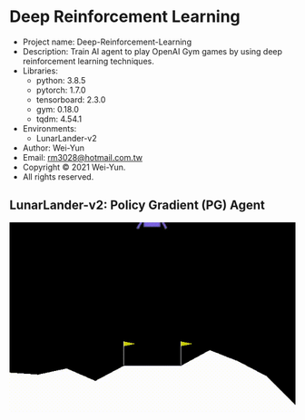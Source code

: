 # Deep Reinforcement Learning
* Project name: Deep-Reinforcement-Learning
* Description: Train AI agent to play  OpenAI Gym games by using deep reinforcement learning techniques. 
* Libraries:
  * python: 3.8.5
  * pytorch: 1.7.0
  * tensorboard: 2.3.0
  * gym: 0.18.0
  * tqdm: 4.54.1
* Environments:
  * LunarLander-v2
* Author: Wei-Yun
* Email: rm3028@hotmail.com.tw
* Copyright © 2021 Wei-Yun.
* All rights reserved.

## LunarLander-v2: Policy Gradient (PG) Agent
![image](https://github.com/rm3028/Deep-Reinforcement-Learning/blob/master/results/PG_LunarLander-v2_210202_1733/record/openaigym.video.0.16880.video000000.gif)
